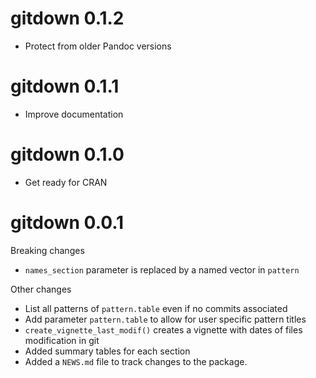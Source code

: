 # gitdown 0.1.2

* Protect from older Pandoc versions

# gitdown 0.1.1

* Improve documentation

# gitdown 0.1.0

* Get ready for CRAN

# gitdown 0.0.1

Breaking changes
* `names_section` parameter is replaced by a named vector in `pattern`

Other changes
* List all patterns of `pattern.table` even if no commits associated
* Add parameter `pattern.table` to allow for user specific pattern titles
* `create_vignette_last_modif()` creates a vignette with dates of files modification in git
* Added summary tables for each section
* Added a `NEWS.md` file to track changes to the package.
